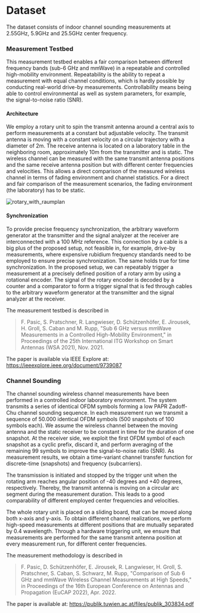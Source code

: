# Dataset

The dataset consists of indoor channel sounding measurements at 2.55GHz, 5.9GHz and 25.5GHz center frequency. 

### Measurement Testbed

This measurement testbed enables a fair comparison between different frequency bands (sub-6 GHz and mmWave) in a repeatable and controlled high-mobility environment.
Repeatability is the ability to repeat a measurement with equal channel conditions, which is hardly possible by conducting real-world drive-by measurements.
Controllability means being able to control environmental as well as system parameters, for example, the signal-to-noise ratio (SNR).

#### Architecture

We employ a rotary unit to spin the transmit antenna around a central axis to perform measurements at a constant but adjustable velocity. 
The transmit antenna is moving with a constant velocity on a circular trajectory with a diameter of 2m.
The receive antenna is located on a laboratory table in the neighboring room, approximately 10m from the transmitter and is static.
The wireless channel can be measured with the same transmit antenna positions and the same receive antenna position but with different center frequencies and
velocities. 
This allows a direct comparison of the measured wireless channel in terms of fading environment and channel statistics.
For a direct and fair comparison of the measurement scenarios, the fading environment (the laboratory) has to be static.

![rotary_with_raumplan](https://user-images.githubusercontent.com/103816150/164254885-a1b9418a-7282-4c8c-ad05-d33fe0389588.jpg)


#### Synchronization
To provide precise frequency synchronization, the arbitrary waveform generator at the transmitter and the signal analyzer at the receiver are interconnected with
a 100 MHz reference. 
This connection by a cable is a big plus of the proposed setup, not feasible in, for example, drive-by measurements, where expensive rubidium frequency standards need to be employed to ensure precise synchronization.
The same holds true for time synchronization. 
In the proposed setup, we can repeatably trigger a measurement at a precisely defined position of a rotary arm by using a rotational encoder. The signal of the rotary encoder is decoded by a counter and a comparator to form a trigger signal that is fed through cables to the arbitrary waveform generator at the transmitter and the signal analyzer at the receiver.

The measurement testbed is described in
> F. Pasic, S. Pratschner, R. Langwieser, D. Schützenhöfer, E. Jirousek, H. Groll, S. Caban and M. Rupp, "Sub 6 GHz versus mmWave Measurements in a Controlled High-Mobility Environment," in Proceedings of the 25th International ITG Workshop on Smart Antennas (WSA 2021), Nov. 2021.

The paper is available via IEEE Explore at: https://ieeexplore.ieee.org/document/9739087

### Channel Sounding
The channel sounding wireless channel measurements have been performed in a controlled indoor laboratory environment.
The system transmits a series of identical OFDM symbols forming a low PAPR Zadoff-Chu channel sounding sequence.
In each measurement run we transmit a sequence of 50.000 identical OFDM symbols (500 snapshots of 100 symbols each). 
We assume the wireless channel between the moving antenna and the static receiver to be constant in time for the duration of one snapshot.
At the receiver side, we exploit the first OFDM symbol of each snapshot as a cyclic prefix, discard it, and perform averaging of the remaining 99 symbols to improve the signal-to-noise ratio (SNR).
As measurement results, we obtain a time-variant channel transfer function for discrete-time (snapshots) and frequency (subcarriers).

The transmission is initiated and stopped by the trigger unit when the rotating arm reaches angular position of -40 degrees and +40 degrees, respectively.
Thereby, the transmit antenna is moving on a circular arc segment during the measurement duration.
This leads to a good comparability of different employed center frequencies and velocities.

The whole rotary unit is placed on a sliding board, that can be moved along both x-axis and y-axis.
To obtain different channel realizations, we perform high-speed measurements at different positions that are mutually separated by 0.4 wavelength.
Through a hardware triggering unit, we ensure that measurements are performed for the same transmit antenna position at every measurement run, for different center frequencies. 

The measurement methodology is described in
> F. Pasic, D. Schützenhöfer, E. Jirousek, R. Langwieser, H. Groll, S. Pratschner, S. Caban, S. Schwarz, M. Rupp, "Comparison of Sub 6 GHz and mmWave Wireless Channel Measurements at High Speeds," in Proceedings of the 16th European Conference on Antennas and Propagation (EuCAP 2022), Apr. 2022.

The paper is available at: https://publik.tuwien.ac.at/files/publik_303834.pdf
